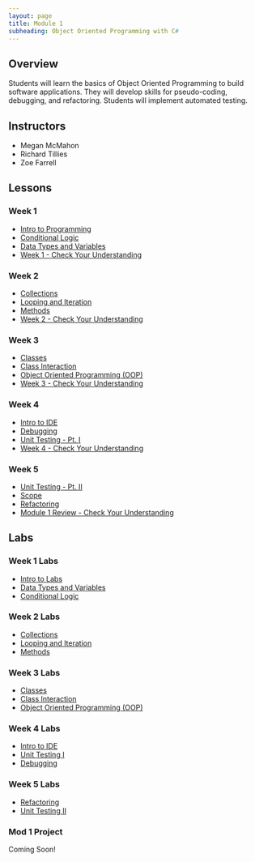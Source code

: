```yaml
---
layout: page
title: Module 1
subheading: Object Oriented Programming with C#
---
```


## Overview
Students will learn the basics of Object Oriented Programming to build software applications.  They will develop skills for pseudo-coding, debugging, and refactoring.  Students will implement automated testing.


## Instructors

* Megan McMahon
* Richard Tillies
* Zoe Farrell

## Lessons
### Week 1
* [Intro to Programming](./lessons/Week1/introToProgramming)
* [Conditional Logic](./lessons/Week1/ConditionalLogic)
* [Data Types and Variables](./lessons/Week1/datatypesAndVariables)
* [Week 1 - Check Your Understanding](./lessons/Week1/CFUReview)

### Week 2
* [Collections](./lessons/Week2/Collections)
* [Looping and Iteration](./lessons/Week2/Looping)
* [Methods](./lessons/Week2/Methods)
* [Week 2 - Check Your Understanding](./lessons/Week2/CFUReview)

### Week 3
* [Classes](./lessons/Week3/Classes)
* [Class Interaction](./lessons/Week3/ClassInteraction)
* [Object Oriented Programming (OOP)](./lessons/Week3/OOP)
* [Week 3 - Check Your Understanding](./lessons/Week3/CFUReview)

### Week 4
* [Intro to IDE](./lessons/Week4/IntroToIDE.md)
* [Debugging](./lessons/Week4/Debugging.md)
* [Unit Testing - Pt. I](./lessons/Week4/UnitTestingI.md)
* [Week 4 - Check Your Understanding](./lessons/Week4/CFUReview.md)

### Week 5
* [Unit Testing - Pt. II](./lessons/Week5/UnitTestingII.md)
* [Scope](./lessons/Week5/Scope.md)
* [Refactoring](./lessons/Week5/Refactoring.md)
* [Module 1 Review - Check Your Understanding](./lessons/Week5/Mod1Review.md)

## Labs
### Week 1 Labs
* [Intro to Labs](./labs/Week1/IntroToLabs)
* [Data Types and Variables](./labs/Week1/DatatypesAndVariables)
* [Conditional Logic](./labs/Week1/ConditionalLogic)

### Week 2 Labs
* [Collections](./labs/Week2/Collections)
* [Looping and Iteration](./labs/Week2/Looping)
* [Methods](./labs/Week2/Methods)

### Week 3 Labs
* [Classes](./labs/Week3/Classes)
* [Class Interaction](./labs/Week3/ClassInteraction)
* [Object Oriented Programming (OOP)](./labs/Week3/OOP)

### Week 4 Labs
* [Intro to IDE](./labs/Week4/IntrotoIDE.md)
* [Unit Testing I](./labs/Week4/UnitTestingI.md)
* [Debugging](./labs/Week4/Debugging.md)

### Week 5 Labs
* [Refactoring](./labs/Week5/Refactoring.md)
* [Unit Testing II](./labs/Week5/UnitTestingII.md)


### Mod 1 Project
Coming Soon!